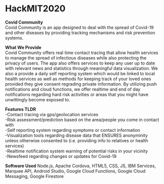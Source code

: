 # HackMIT2020

**Covid Community**  
Covid Community is an app designed to deal with the spread of Covid-19 and other diseases by providing tracking mechanisms and risk prevention systems.    

**What We Provide**  
Covid Community offers real time contact tracing that allow health services to manage the spread of infectious diseases while also protecting the privacy of users. The app also offers services to keep any user up to date with relevant news and statistics through meaningful data visualization. We also a provide a daily self reporting system which would be linked to local health services as well as methods for keeping track of your loved ones provided they give consent regrading private information. By utilizing push notifications and cloud functions, we offer realtime and end of day notifications regarding hard risk activities or areas that you might have unwittingly become exposed to.  

**Features TLDR**  
-Contact tracing via gps/geolocation services  
-Risk assessment/prediction based on the area/people you come in contact with  
-Self reporting system regarding symptoms or contact information  
-Visualization tools regarding disease data that ENSURES anonyminity unless  otherwise consented to (i.e. providing info to relatives or health services)  
-Realtime notification system warning of potential risks in your vicinity  
-Newsfeed regarding changes or updates for Covid-19  

**Software Used**
Node.js, Apache Cordova, HTML5, CSS, JS, IBM Services, Marquee API, Android Studio, Google Cloud Functions, Google Cloud Messaging, Google Firestore